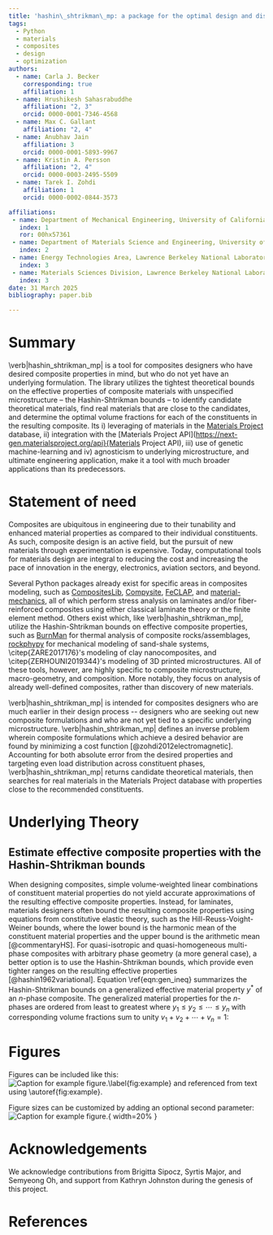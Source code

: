 ```yaml
---
title: 'hashin\_shtrikman\_mp: a package for the optimal design and discovery of multi-phase composite materials'
tags:
  - Python
  - materials
  - composites
  - design
  - optimization
authors:
  - name: Carla J. Becker
    corresponding: true
    affiliation: 1
  - name: Hrushikesh Sahasrabuddhe
    affiliation: "2, 3"
    orcid: 0000-0001-7346-4568
  - name: Max C. Gallant
    affiliation: "2, 4"
  - name: Anubhav Jain
    affiliation: 3
    orcid: 0000-0001-5893-9967
  - name: Kristin A. Persson
    affiliation: "2, 4"
    orcid: 0000-0003-2495-5509
  - name: Tarek I. Zohdi
    affiliation: 1
    orcid: 0000-0002-0844-3573

affiliations:
 - name: Department of Mechanical Engineering, University of California, Berkeley, California, United States of America
   index: 1
   ror: 00hx57361
 - name: Department of Materials Science and Engineering, University of California, Berkeley, California, United States of America
   index: 2
 - name: Energy Technologies Area, Lawrence Berkeley National Laboratory, Berkeley, CA 94720, USA
   index: 3
 - name: Materials Sciences Division, Lawrence Berkeley National Laboratory, Berkeley, California, United States of America
   index: 3
date: 31 March 2025
bibliography: paper.bib

---
```


# Summary

\verb|hashin_shtrikman_mp| is a tool for composites designers who have desired composite properties in mind, but who do not yet have an underlying formulation. The library utilizes the tightest theoretical bounds on the effective properties of composite materials with unspecified microstructure – the Hashin-Shtrikman bounds – to identify candidate theoretical materials, find real materials that are close to the candidates, and determine the optimal volume fractions for each of the constituents in the resulting composite. Its i) leveraging of materials in the [Materials Project](https://next-gen.materialsproject.org/) database, ii) integration with the [Materials Project API](https://next-gen.materialsproject.org/api}{Materials Project API), iii) use of genetic machine-learning and iv) agnosticism to underlying microstructure, and ultimate engineering application, make it a tool with much broader applications than its predecessors. 

# Statement of need

Composites are ubiquitous in engineering due to their tunability and enhanced material properties as compared to their individual constituents. As such, composite design is an active field, but the pursuit of new materials through experimentation is expensive. Today, computational tools for materials design are integral to reducing the cost and increasing the pace of innovation in the energy, electronics, aviation sectors, and beyond.

Several Python packages already exist for specific areas in composites modeling, such as [CompositesLib](https://github.com/rafaelcidade/compositeslib), [Compysite](https://github.com/echaffey/Compysite), [FeCLAP](https://github.com/azzeddinetiba/FeCLAP), and [material-mechanics](https://pypi.org/project/material-mechanics/), all of which perform stress analysis on laminates and/or fiber-reinforced composites using either classical laminate theory or the finite element method. Others exist which, like \verb|hashin_shtrikman_mp|, utilize the Hashin-Shtrikman bounds on effective composite properties, such as  [BurnMan](https://geodynamics.github.io/burnman/) for thermal analysis of composite rocks/assemblages, [rockphypy](https://rockphypy.readthedocs.io/en/latest/getting_started/08_Shaly_sand_modelling.html) for mechanical modeling of sand-shale systems, \citep{ZARE2017176}'s modeling of clay nanocomposites, and \citep{ZERHOUNI2019344}'s modeling of 3D printed microstructures. All of these tools, however, are highly specific to composite microstructure, macro-geometry, and composition. More notably, they focus on analysis of already well-defined composites, rather than discovery of new materials.

\verb|hashin_shtrikman_mp| is intended for composites designers who are much earlier in their design process -- designers who are seeking out new composite formulations and who are not yet tied to a specific underlying microstructure. \verb|hashin_shtrikman_mp| defines an inverse problem wherein composite formulations which achieve a desired behavior are found by minimizing a cost function [@zohdi2012electromagnetic]. Accounting for both absolute error from the desired properties and targeting even load distribution across constituent phases, \verb|hashin_shtrikman_mp| returns candidate theoretical materials, then searches for real materials in the Materials Project database with properties close to the recommended constituents. 

# Underlying Theory

## Estimate effective composite properties with the Hashin-Shtrikman bounds

When designing composites, simple volume-weighted linear combinations of constituent material properties do not yield accurate approximations of the resulting effective composite properties. Instead, for laminates, materials designers often bound the resulting composite properties using equations from constitutive elastic theory, such as the Hill-Reuss-Voight-Weiner bounds, where the lower bound is the harmonic mean of the constituent material properties and the upper bound is the arithmetic mean [@commentaryHS]. For quasi-isotropic and quasi-homogeneous multi-phase composites with arbitrary phase geometry (a more general case), a better option is to use the Hashin-Shtrikman bounds, which provide even tighter ranges on the resulting effective properties [@hashin1962variational]. Equation \ref{eqn:gen_ineq} summarizes the Hashin-Shtrikman bounds on a generalized effective material property $y^{*}$ of an $n$-phase composite. The generalized material properties for the $n$-phases are ordered from least to greatest where $y_{1} \leq y_{2} \leq \dotsb \leq y_{n}$ with corresponding volume fractions sum to unity $v_{1} + v_{2} + \dotsb + v_{n} = 1$:

# Figures

Figures can be included like this:
![Caption for example figure.\label{fig:example}](figure.png)
and referenced from text using \autoref{fig:example}.

Figure sizes can be customized by adding an optional second parameter:
![Caption for example figure.](figure.png){ width=20% }

# Acknowledgements

We acknowledge contributions from Brigitta Sipocz, Syrtis Major, and Semyeong
Oh, and support from Kathryn Johnston during the genesis of this project.

# References